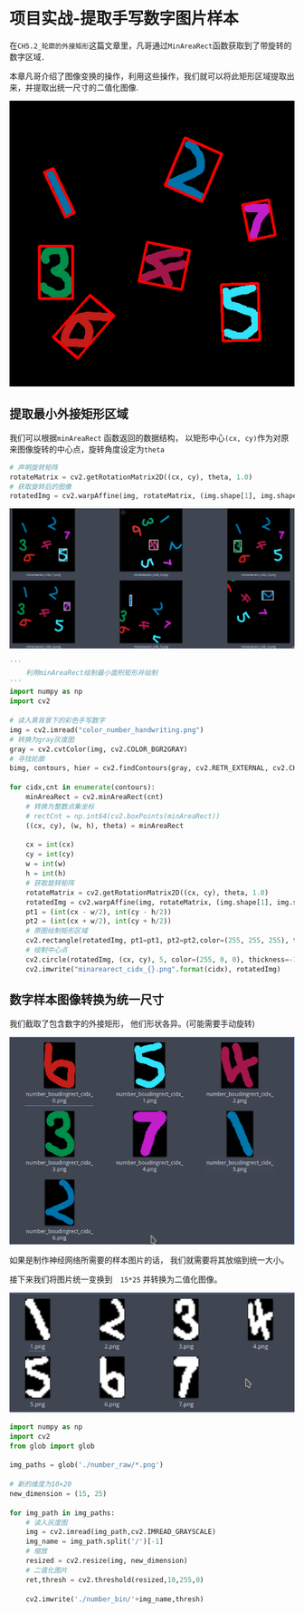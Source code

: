 # 项目实战-提取手写数字图片样本

在`CH5.2_轮廓的外接矩形`这篇文章里，凡哥通过`MinAreaRect`函数获取到了带旋转的数字区域．

本章凡哥介绍了图像变换的操作，利用这些操作，我们就可以将此矩形区域提取出来，并提取出统一尺寸的二值化图像.

![number_minarearect_canvas2.png](./image/number_minarearect_canvas2.png)



## 提取最小外接矩形区域

我们可以根据`minAreaRect` 函数返回的数据结构， 以矩形中心`(cx, cy)`作为对原来图像旋转的中心点，旋转角度设定为`theta`

```python
# 声明旋转矩阵
rotateMatrix = cv2.getRotationMatrix2D((cx, cy), theta, 1.0)
# 获取旋转后的图像
rotatedImg = cv2.warpAffine(img, rotateMatrix, (img.shape[1], img.shape[0]))
```


![Screenshot_20180216_223036.png](./image/Screenshot_20180216_223036.png)

```python
'''
    利用minAreaRect绘制最小面积矩形并绘制
'''
import numpy as np
import cv2

# 读入黑背景下的彩色手写数字
img = cv2.imread("color_number_handwriting.png")
# 转换为gray灰度图
gray = cv2.cvtColor(img, cv2.COLOR_BGR2GRAY)
# 寻找轮廓
bimg, contours, hier = cv2.findContours(gray, cv2.RETR_EXTERNAL, cv2.CHAIN_APPROX_SIMPLE)

for cidx,cnt in enumerate(contours):
    minAreaRect = cv2.minAreaRect(cnt)
    # 转换为整数点集坐标
    # rectCnt = np.int64(cv2.boxPoints(minAreaRect))
    ((cx, cy), (w, h), theta) = minAreaRect
    
    cx = int(cx)
    cy = int(cy)
    w = int(w)
    h = int(h)
    # 获取旋转矩阵
    rotateMatrix = cv2.getRotationMatrix2D((cx, cy), theta, 1.0)
    rotatedImg = cv2.warpAffine(img, rotateMatrix, (img.shape[1], img.shape[0]))
    pt1 = (int(cx - w/2), int(cy - h/2))
    pt2 = (int(cx + w/2), int(cy + h/2))
    # 原图绘制矩形区域
    cv2.rectangle(rotatedImg, pt1=pt1, pt2=pt2,color=(255, 255, 255), thickness=3)
    # 绘制中心点
    cv2.circle(rotatedImg, (cx, cy), 5, color=(255, 0, 0), thickness=-1)
    cv2.imwrite("minarearect_cidx_{}.png".format(cidx), rotatedImg)
```



## 数字样本图像转换为统一尺寸

我们截取了包含数字的外接矩形， 他们形状各异。(可能需要手动旋转)

![Screenshot_20180219_165324.png](./image/Screenshot_20180219_165324.png)

如果是制作神经网络所需要的样本图片的话， 我们就需要将其放缩到统一大小。

接下来我们将图片统一变换到　`15*25`  并转换为二值化图像。

![Screenshot_20180219_171151.png](./image/Screenshot_20180219_171151.png)

```python
import numpy as np
import cv2
from glob import glob

img_paths = glob('./number_raw/*.png')

# 新的维度为10×20
new_dimension = (15, 25)

for img_path in img_paths:
    # 读入灰度图
    img = cv2.imread(img_path,cv2.IMREAD_GRAYSCALE)
    img_name = img_path.split('/')[-1]
    # 缩放
    resized = cv2.resize(img, new_dimension)
    # 二值化图片
    ret,thresh = cv2.threshold(resized,10,255,0)

    cv2.imwrite('./number_bin/'+img_name,thresh)
```


